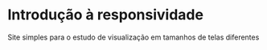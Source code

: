 
# Introdução à responsividade

Site simples para o estudo de visualização em tamanhos de telas diferentes
